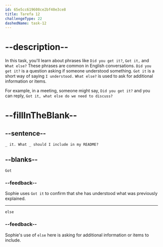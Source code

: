 ```yaml
---
id: 65e5cc619608ce2bf40e3ce8
title: Tarefa 12
challengeType: 22
dashedName: task-12
---
```


<!--
AUDIO REFERENCE:
Sophie: Got it. What else should I include in my README?
-->

# --description--

In this task, you'll learn about phrases like `Did you get it?`, `Got it,` and `What else?` These phrases are common in English conversations. `Did you get it?` is a question asking if someone understood something. `Got it` is a short way of saying `I understood.` `What else?` is used to ask for additional information or items.

For example, in a meeting, someone might say, `Did you get it?` and you can reply, `Got it, what else do we need to discuss?`

# --fillInTheBlank--

## --sentence--

`_ it. What _ should I include in my README?`

## --blanks--

`Got`

### --feedback--

Sophie uses `Got it` to confirm that she has understood what was previously explained.

---

`else`

### --feedback--

Sophie's use of `else` here is asking for additional information or items to include.
